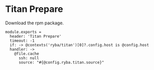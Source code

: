 
# Titan Prepare

Download the rpm package.

    module.exports =
      header: 'Titan Prepare'
      timeout: -1
      if: -> @contexts('ryba/titan')[0]?.config.host is @config.host
      handler: ->
        @file.cache
          ssh: null
          source: "#{@config.ryba.titan.source}"

